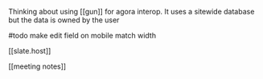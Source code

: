 Thinking about using [[gun]] for agora interop. It uses a sitewide database but the data is owned by the user

#todo make edit field on mobile match width

[[slate.host]]

[[meeting notes]]
